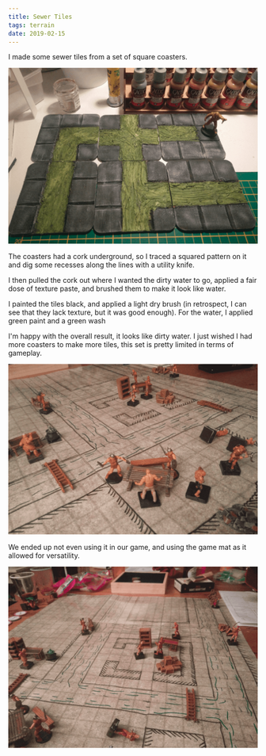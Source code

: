 ```yaml
---
title: Sewer Tiles
tags: terrain
date: 2019-02-15
---
```


I made some sewer tiles from a set of square coasters.

![image-20200720142321616](image-20200720142321616.png)

The coasters had a cork underground, so I traced a squared pattern on it and dig some recesses along the lines with a utility knife.

I then pulled the cork out where I wanted the dirty water to go, applied a fair dose of texture paste, and brushed them to make it look like water.

I painted the tiles black, and applied a light dry brush (in retrospect, I can see that they lack texture, but it was good enough). For the water, I applied green paint and a green wash

I'm happy with the overall result, it looks like dirty water. I just wished I had more coasters to make more tiles, this set is pretty limited in terms of gameplay.

![image-20200720142842748](image-20200720142842748.png)

We ended up not even using it in our game, and using the game mat as it allowed for versatility.

![image-20200720142933431](image-20200720142933431.png)
